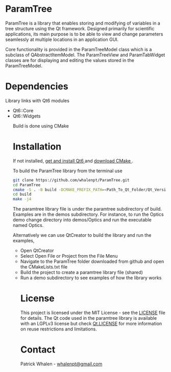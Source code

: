 # ParamTree #

ParamTree is a library that enables storing and modifying of variables in a tree
structure using the Qt framework. Designed primarily for scientific applications,
its main purpose is to be able to view and change parameters seamlessly at multiple locations
in an application GUI.

Core functionality is provided in the ParamTreeModel class which is a subclass
of QAbstractItemModel. The ParamTreeView and ParamTabWidget classes are for displaying and editing
the values stored in the ParamTreeModel.

# Dependencies #

Library links with Qt6 modules
<ul>
<li> Qt6::Core </li>
<li> Qt6::Widgets </li>

Build is done using CMake

# Installation #

If not installed, <a href = https://doc.qt.io/qt-6/gettingstarted.html> get and install Qt6 </a>
and <a href = https://cmake.org/download/> download CMake </a>.

To build the ParamTree library from the terminal use
```bash
git clone https://github.com/whalenpt/ParamTree.git
cd ParamTree
cmake -S . -B build -DCMAKE_PREFIX_PATH=<Path_To_Qt_Folder/Qt_Version_#/compiler_name>
cd build
make -j4
```
The paramtree library file is under the paramtree subdirectory of build. Examples
are in the demos subdirectory. For instance, to run the Optics demo change directory
into demos/Optics and run the executable named Optics.

Alternatively we can use QtCreator to build the library and run the examples, 
<ul>
<li> Open QtCreator </li>
<li> Select Open File or Project from the File Menu </li>
<li> Navigate to the ParamTree folder downloaded from github and open the CMakeLists.txt file </li>
<li> Build the project to create a paramtree library file (shared) </li> 
<li> Run a demo subdirectory to see examples of how the library works </li>

# License #
This project is licensed under the MIT License - see the [LICENSE](./LICENSE) file for details.
The Qt code used in the paramtree library is available with an LGPLv3 license 
but check [Qt.LICENSE](./Qt.LICENSE) for more information on reuse restrictions and
limitations.

# Contact #
Patrick Whalen - whalenpt@gmail.com













































